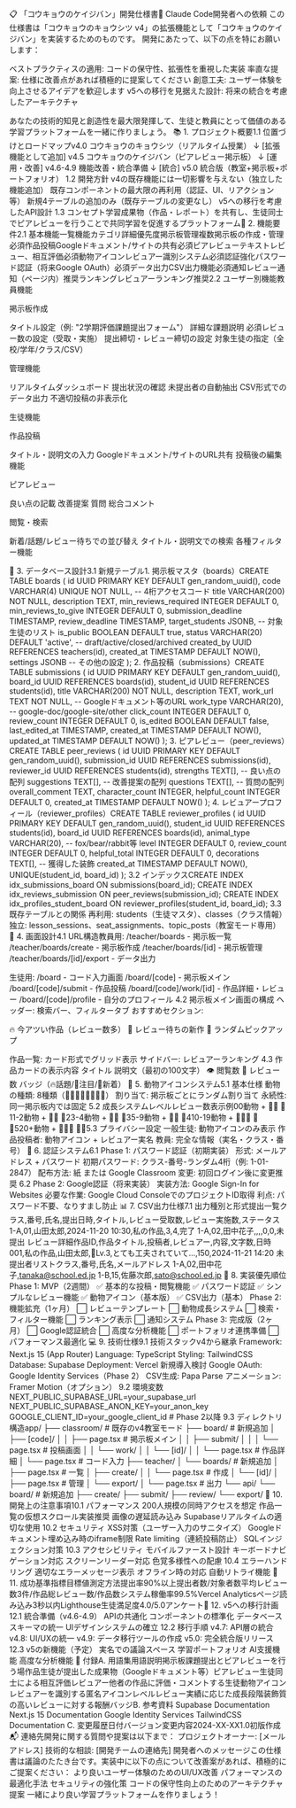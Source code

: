 📋 「コウキョウのケイジバン」開発仕様書🎯 Claude Code開発者への依頼
この仕様書は「コウキョウのキョウシツ v4」の拡張機能として「コウキョウのケイジバン」を実装するためのものです。
開発にあたって、以下の点を特にお願いします：

ベストプラクティスの適用: コードの保守性、拡張性を重視した実装
率直な提案: 仕様に改善点があれば積極的に提案してください
創意工夫: ユーザー体験を向上させるアイデアを歓迎します
v5への移行を見据えた設計: 将来の統合を考慮したアーキテクチャ

あなたの技術的知見と創造性を最大限発揮して、生徒と教員にとって価値のある学習プラットフォームを一緒に作りましょう。
📚 1. プロジェクト概要1.1 位置づけとロードマップv4.0 コウキョウのキョウシツ（リアルタイム授業）
    ↓ [拡張機能として追加]
v4.5 コウキョウのケイジバン（ピアレビュー掲示板）
    ↓ [運用・改善]
v4.6-4.9 機能改善・統合準備
    ↓ [統合]
v5.0 統合版（教室+掲示板+ポートフォリオ）
1.2 開発方針
v4の既存機能には一切影響を与えない（独立した機能追加）
既存コンポーネントの最大限の再利用（認証、UI、リアクション等）
新規4テーブルの追加のみ（既存テーブルの変更なし）
v5への移行を考慮したAPI設計
1.3 コンセプト学習成果物（作品・レポート）を共有し、生徒同士でピアレビューを行うことで共同学習を促進するプラットフォーム🎨 2. 機能要件2.1 基本機能一覧機能カテゴリ詳細優先度掲示板管理複数掲示板の作成・管理必須作品投稿Googleドキュメント/サイトの共有必須ピアレビューテキストレビュー、相互評価必須動物アイコンレビュアー識別システム必須認証強化パスワード認証（将来Google OAuth）必須データ出力CSV出力機能必須通知レビュー通知（ページ内）推奨ランキングレビュアーランキング推奨2.2 ユーザー別機能教員機能

掲示板作成

タイトル設定（例: "2学期評価課題提出フォーム"）
詳細な課題説明
必須レビュー数の設定（受取・実施）
提出締切・レビュー締切の設定
対象生徒の指定（全校/学年/クラス/CSV）



管理機能

リアルタイムダッシュボード
提出状況の確認
未提出者の自動抽出
CSV形式でのデータ出力
不適切投稿の非表示化


生徒機能

作品投稿

タイトル・説明文の入力
Googleドキュメント/サイトのURL共有
投稿後の編集機能



ピアレビュー

良い点の記載
改善提案
質問
総合コメント



閲覧・検索

新着/話題/レビュー待ちでの並び替え
タイトル・説明文での検索
各種フィルター機能


💾 3. データベース設計3.1 新規テーブル1. 掲示板マスタ（boards）CREATE TABLE boards (
  id UUID PRIMARY KEY DEFAULT gen_random_uuid(),
  code VARCHAR(4) UNIQUE NOT NULL,  -- 4桁アクセスコード
  title VARCHAR(200) NOT NULL,
  description TEXT,
  min_reviews_required INTEGER DEFAULT 0,
  min_reviews_to_give INTEGER DEFAULT 0,
  submission_deadline TIMESTAMP,
  review_deadline TIMESTAMP,
  target_students JSONB,  -- 対象生徒のリスト
  is_public BOOLEAN DEFAULT true,
  status VARCHAR(20) DEFAULT 'active',  -- draft/active/closed/archived
  created_by UUID REFERENCES teachers(id),
  created_at TIMESTAMP DEFAULT NOW(),
  settings JSONB  -- その他の設定
);
2. 作品投稿（submissions）CREATE TABLE submissions (
  id UUID PRIMARY KEY DEFAULT gen_random_uuid(),
  board_id UUID REFERENCES boards(id),
  student_id UUID REFERENCES students(id),
  title VARCHAR(200) NOT NULL,
  description TEXT,
  work_url TEXT NOT NULL,  -- Googleドキュメント等のURL
  work_type VARCHAR(20),  -- google-doc/google-site/other
  click_count INTEGER DEFAULT 0,
  review_count INTEGER DEFAULT 0,
  is_edited BOOLEAN DEFAULT false,
  last_edited_at TIMESTAMP,
  created_at TIMESTAMP DEFAULT NOW(),
  updated_at TIMESTAMP DEFAULT NOW()
);
3. ピアレビュー（peer_reviews）CREATE TABLE peer_reviews (
  id UUID PRIMARY KEY DEFAULT gen_random_uuid(),
  submission_id UUID REFERENCES submissions(id),
  reviewer_id UUID REFERENCES students(id),
  strengths TEXT[],  -- 良い点の配列
  suggestions TEXT[],  -- 改善提案の配列
  questions TEXT[],  -- 質問の配列
  overall_comment TEXT,
  character_count INTEGER,
  helpful_count INTEGER DEFAULT 0,
  created_at TIMESTAMP DEFAULT NOW()
);
4. レビュアープロフィール（reviewer_profiles）CREATE TABLE reviewer_profiles (
  id UUID PRIMARY KEY DEFAULT gen_random_uuid(),
  student_id UUID REFERENCES students(id),
  board_id UUID REFERENCES boards(id),
  animal_type VARCHAR(20),  -- fox/bear/rabbit等
  level INTEGER DEFAULT 0,
  review_count INTEGER DEFAULT 0,
  helpful_total INTEGER DEFAULT 0,
  decorations TEXT[],  -- 獲得した装飾
  created_at TIMESTAMP DEFAULT NOW(),
  UNIQUE(student_id, board_id)
);
3.2 インデックスCREATE INDEX idx_submissions_board ON submissions(board_id);
CREATE INDEX idx_reviews_submission ON peer_reviews(submission_id);
CREATE INDEX idx_profiles_student_board ON reviewer_profiles(student_id, board_id);
3.3 既存テーブルとの関係
再利用: students（生徒マスタ）、classes（クラス情報）
独立: lesson_sessions、seat_assignments、topic_posts（教室モード専用）
🎯 4. 画面設計4.1 URL構造教員用:
/teacher/boards              - 掲示板一覧
/teacher/boards/create       - 掲示板作成
/teacher/boards/[id]         - 掲示板管理
/teacher/boards/[id]/export  - データ出力

生徒用:
/board                       - コード入力画面
/board/[code]               - 掲示板メイン
/board/[code]/submit        - 作品投稿
/board/[code]/work/[id]     - 作品詳細・レビュー
/board/[code]/profile       - 自分のプロフィール
4.2 掲示板メイン画面の構成
ヘッダー: 検索バー、フィルタータブ
おすすめセクション:

🔥 今アツい作品（レビュー数多）
🌱 レビュー待ちの新作
🎲 ランダムピックアップ


作品一覧: カード形式でグリッド表示
サイドバー: レビュアーランキング
4.3 作品カードの表示内容
タイトル
説明文（最初の100文字）
👁 閲覧数
💬 レビュー数
バッジ（🔥話題/👀注目/🌱新着）
🦊 5. 動物アイコンシステム5.1 基本仕様
動物の種類: 8種類（🦊🐻🐰🦁🐸🦉🐧🐢）
割り当て: 掲示板ごとにランダム割り当て
永続性: 同一掲示板内では固定
5.2 成長システムレベルレビュー数表示例00動物 + 🥚🦊 🥚11-2動物 + 🌱🦊 🌱23-4動物 + 🌿🦊 🌿35-9動物 + 🌳🦊 🌳410-19動物 + 🌳✨🦊 🌳✨520+動物 + 🌳👑🦊 🌳👑5.3 プライバシー設定
一般生徒: 動物アイコンのみ表示
作品投稿者: 動物アイコン + レビュアー実名
教員: 完全な情報（実名・クラス・番号）
🔐 6. 認証システム6.1 Phase 1: パスワード認証（初期実装）
形式: メールアドレス + パスワード
初期パスワード: クラス-番号-ランダム4桁（例: 1-01-2847）
配布方法: 紙 または Google Classroom
変更: 初回ログイン後に変更推奨
6.2 Phase 2: Google認証（将来実装）
実装方法: Google Sign-In for Websites
必要な作業: Google Cloud ConsoleでのプロジェクトID取得
利点: パスワード不要、なりすまし防止
📊 7. CSV出力仕様7.1 出力種別と形式提出一覧クラス,番号,氏名,提出日時,タイトル,レビュー受取数,レビュー実施数,ステータス
1-A,01,山田太郎,2024-11-20 10:30,私の作品,3,4,完了
1-A,02,田中花子,,,,0,0,未提出
レビュー詳細作品ID,作品タイトル,投稿者,レビュアー,内容,文字数,日時
001,私の作品,山田太郎,🦊Lv.3,とても工夫されていて...,150,2024-11-21 14:20
未提出者リストクラス,番号,氏名,メールアドレス
1-A,02,田中花子,tanaka@school.ed.jp
1-B,15,佐藤次郎,sato@school.ed.jp
🚀 8. 実装優先順位Phase 1: MVP（2週間）
✅ 基本的な投稿・閲覧機能
✅ パスワード認証
✅ シンプルなレビュー機能
✅ 動物アイコン（基本版）
✅ CSV出力（基本）
Phase 2: 機能拡充（1ヶ月）
⬜ レビューテンプレート
⬜ 動物成長システム
⬜ 検索・フィルター機能
⬜ ランキング表示
⬜ 通知システム
Phase 3: 完成版（2ヶ月）
⬜ Google認証統合
⬜ 高度な分析機能
⬜ ポートフォリオ連携準備
⬜ パフォーマンス最適化
💻 9. 技術仕様9.1 技術スタックv4から継承
Framework: Next.js 15 (App Router)
Language: TypeScript
Styling: TailwindCSS
Database: Supabase
Deployment: Vercel
新規導入検討
Google OAuth: Google Identity Services（Phase 2）
CSV生成: Papa Parse
アニメーション: Framer Motion（オプション）
9.2 環境変数NEXT_PUBLIC_SUPABASE_URL=your_supabase_url
NEXT_PUBLIC_SUPABASE_ANON_KEY=your_anon_key
GOOGLE_CLIENT_ID=your_google_client_id  # Phase 2以降
9.3 ディレクトリ構造app/
├── classroom/        # 既存のv4教室モード
├── board/           # 新規追加
│   ├── [code]/
│   │   ├── page.tsx           # 掲示板メイン
│   │   ├── submit/
│   │   │   └── page.tsx       # 投稿画面
│   │   └── work/
│   │       └── [id]/
│   │           └── page.tsx   # 作品詳細
│   └── page.tsx              # コード入力
├── teacher/
│   └── boards/      # 新規追加
│       ├── page.tsx          # 一覧
│       ├── create/
│       │   └── page.tsx      # 作成
│       └── [id]/
│           ├── page.tsx      # 管理
│           └── export/
│               └── page.tsx  # 出力
└── api/
    └── board/       # 新規追加
        ├── create/
        ├── submit/
        ├── review/
        └── export/
📝 10. 開発上の注意事項10.1 パフォーマンス
200人規模の同時アクセスを想定
作品一覧の仮想スクロール実装推奨
画像の遅延読み込み
Supabaseリアルタイムの適切な使用
10.2 セキュリティ
XSS対策（ユーザー入力のサニタイズ）
Googleドキュメント埋め込み時のiframe制限
Rate limiting（連続投稿防止）
SQLインジェクション対策
10.3 アクセシビリティ
モバイルファースト設計
キーボードナビゲーション対応
スクリーンリーダー対応
色覚多様性への配慮
10.4 エラーハンドリング
適切なエラーメッセージ表示
オフライン時の対応
自動リトライ機能
🎯 11. 成功基準指標目標値測定方法提出率90%以上提出者数/対象者数平均レビュー数3件/作品総レビュー数/作品数システム稼働率99.5%Vercel Analyticsページ読み込み3秒以内Lighthouse生徒満足度4.0/5.0アンケート🔄 12. v5への移行計画12.1 統合準備（v4.6-4.9）
APIの共通化
コンポーネントの標準化
データベーススキーマの統一
UIデザインシステムの確立
12.2 移行手順
v4.7: API層の統合
v4.8: UI/UXの統一
v4.9: データ移行ツールの作成
v5.0: 完全統合版リリース
12.3 v5の新機能（予定）
実名での議論スペース
学習ポートフォリオ
AI支援機能
高度な分析機能
📎 付録A. 用語集用語説明掲示板課題提出とピアレビューを行う場作品生徒が提出した成果物（Googleドキュメント等）ピアレビュー生徒同士による相互評価レビュアー他者の作品に評価・コメントする生徒動物アイコンレビュアーを識別する匿名アイコンレベルレビュー実績に応じた成長段階装飾質の高いレビューに対する報酬バッジB. 参考資料
Supabase Documentation
Next.js 15 Documentation
Google Identity Services
TailwindCSS Documentation
C. 変更履歴日付バージョン変更内容2024-XX-XX1.0初版作成📬 連絡先開発に関する質問や提案は以下まで：
プロジェクトオーナー: [メールアドレス]
技術的な相談: [開発チームの連絡先]
開発者へのメッセージこの仕様書は議論のたたき台です。実装中に以下の点について改善案があれば、積極的にご提案ください：
より良いユーザー体験のためのUI/UX改善
パフォーマンスの最適化手法
セキュリティの強化策
コードの保守性向上のためのアーキテクチャ提案
一緒により良い学習プラットフォームを作りましょう！